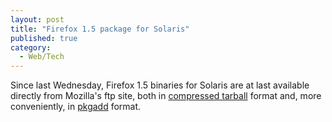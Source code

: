 ```yaml
---
layout: post
title: "Firefox 1.5 package for Solaris"
published: true
category:
  - Web/Tech
---
```


Since last Wednesday, Firefox 1.5 binaries for Solaris are at last
available directly from Mozilla's ftp site, both in [compressed tarball]
format and, more conveniently, in [pkgadd] format.

  [compressed tarball]: http://ftp.mozilla.org/pub/mozilla.org/firefox/releases/1.5/contrib/solaris_tar_ball/
  [pkgadd]: http://ftp.mozilla.org/pub/mozilla.org/firefox/releases/1.5/contrib/solaris_pkgadd/
